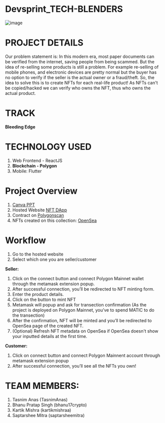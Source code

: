 ﻿# Devsprint_TECH-BLENDERS
 
 ![image](https://user-images.githubusercontent.com/80065444/200169438-c453d582-368a-4169-9a17-03afd59f8b73.png)

 
 
# PROJECT DETAILS
Our problem statement is: In this modern era, most paper documents can be verified from the internet, saving people from being scammed. But the idea of re-selling some products is still a problem. For example re-selling of mobile phones, and electronic devices are pretty normal but the buyer has no option to verify if the seller is the actual owner or a fraud/theft. So, the idea to solve this is to create NFTs for each real-life product! As NFTs can't be copied/hacked we can verify who owns the NFT, thus who owns the actual product.


# TRACK
<b>Bleeding Edge</b>

# TECHNOLOGY USED
1. Web Frontend - ReactJS
2. <b>Blockchain - Polygon</b>
3. Mobile: Flutter

# Project Overview
1. <a href="https://www.canva.com/design/DAFRJRRP2aw/9cQiFHmAEu4MUk1Ivl5jrQ/edit?utm_content=DAFRJRRP2aw&utm_campaign=designshare&utm_medium=link2&utm_source=sharebutton"> Canva PPT </a>
2. Hosted Website <a href="https://warranty-maker-dapp.herokuapp.com/">NFT DApp</a>
3. Contract on <a href= "https://polygonscan.com/address/0xFb2aC437ca9d3efB217a48de4A0455d668D793aB">Polygonscan</a>
4. NFTs created on this collection: <a href="https://opensea.io/collection/squarenft-gbuiszpdab">OpenSea</a>

# Workflow
1. Go to the hosted website
2. Select which one you are seller/customer

<b> Seller:</b>
1. Click on the connect button and connect Polygon Mainnet wallet through the metamask extension popup.
2. After successful connection, you’ll be redirected to NFT minting form.
3. Enter the product details.
4. Click on the button to mint NFT
5. Metamask will popup and ask for transection confirmation (As the project is deployed on Polygon Mainnet, you’ve to spend MATIC to do the transection)
6. After the confirmation, NFT will be minted and you’ll be redirected to OpenSea page of the created NFT.
6. (Optional) Refresh NFT metadata on OpenSea if OpenSea doesn't show your inputted details at the first time.

<b> Customer:</b>
1. Click on connect button and connect Polygon Mainnent account through metamask extension popup
2. After successful connection, you’ll see all the NFTs you own!


# TEAM MEMBERS:
1. Tasnim Anas (TasnimAnas)
2. Bhanu Pratap Singh (bhanu17crypto)
3. Kartik Mishra  (kartikmishraa)
4. Saptarshee Mitra (saptarsheemitra)


